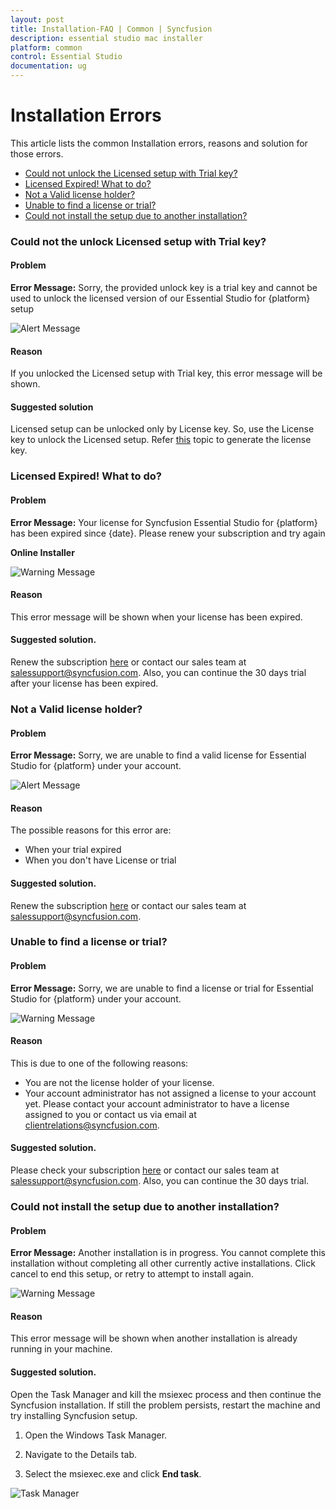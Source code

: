 ```yaml
---
layout: post
title: Installation-FAQ | Common | Syncfusion
description: essential studio mac installer
platform: common
control: Essential Studio
documentation: ug
---
```


# Installation Errors

This article lists the common Installation errors, reasons and solution for those errors.

* [Could not unlock the Licensed setup with Trial key?](https://help.syncfusion.com/common/essential-studio/installation/installation-errors#could-not-unlock-the-licensed-setup-with-trial-key)
* [Licensed Expired! What to do?](https://help.syncfusion.com/common/essential-studio/installation/installation-errors#licensed-expired-what-to-do)
* [Not a Valid license holder?](https://help.syncfusion.com/common/essential-studio/installation/installation-errors#not-a-valid-license-holder)
* [Unable to find a license or trial?](https://help.syncfusion.com/common/essential-studio/installation/installation-errors#unable-to-find-a-license-or-trial)
* [Could not install the setup due to another installation?](https://help.syncfusion.com/common/essential-studio/installation/installation-errors#could-not-install-the-setup-due-to-another-installation)

### Could not the unlock Licensed setup with Trial key?

#### Problem

**Error Message:** Sorry, the provided unlock key is a trial key and cannot be used to unlock the licensed version of our Essential Studio for {platform} setup

![Alert Message](Errors/Installation_Errors_img1.png)

#### Reason

If you unlocked the Licensed setup with Trial key, this error message will be shown.

#### Suggested solution

Licensed setup can be unlocked only by License key. So, use the License key to unlock the Licensed setup. Refer [this](http://syncfusion.com/kb/2326) topic to generate the license key.


### Licensed Expired! What to do?

#### Problem

**Error Message:** Your license for Syncfusion Essential Studio for {platform} has been expired since {date}. Please renew your subscription and try again

**Online Installer**

![Warning Message](Errors/Installation_Errors_img2.png)

#### Reason

This error message will be shown when your license has been expired.

#### Suggested solution.

Renew the subscription [here](https://www.syncfusion.com/sales/products) or contact our sales team at <salessupport@syncfusion.com>. Also, you can continue the 30 days trial after your license has been expired.


### Not a Valid license holder?

#### Problem

**Error Message:** Sorry, we are unable to find a valid license for Essential Studio for {platform} under your account.

![Alert Message](Errors/Installation_Errors_img3.PNG)

#### Reason

The possible reasons for this error are:

* When your trial expired
* When you don't have License or trial

#### Suggested solution.

Renew the subscription [here](https://www.syncfusion.com/sales/products) or contact our sales team at <salessupport@syncfusion.com>.

### Unable to find a license or trial?

#### Problem

**Error Message:** Sorry, we are unable to find a license or trial for Essential Studio for {platform} under your account.

![Warning Message](Errors/Installation_Errors_img6.PNG)

#### Reason

This is due to one of the following reasons:

* You are not the license holder of your license. 
* Your account administrator has not assigned a license to your account yet. Please contact your account administrator to have a license assigned to you or contact us via email at <clientrelations@syncfusion.com>.

#### Suggested solution.

Please check your subscription [here](https://www.syncfusion.com/sales/products) or contact our sales team at <salessupport@syncfusion.com>. Also, you can continue the 30 days trial.

### Could not install the setup due to another installation?

#### Problem

**Error Message:** Another installation is in progress. You cannot complete this installation without completing all other currently active installations. Click cancel to end this setup, or retry to attempt to install again.

![Warning Message](Errors/Installation_Errors_img4.png)

#### Reason

This error message will be shown when another installation is already running in your machine. 

#### Suggested solution.

Open the Task Manager and kill the msiexec process and then continue the Syncfusion installation. If still the problem persists, restart the machine and try installing Syncfusion setup.

1. Open the Windows Task Manager.

2. Navigate to the Details tab.

3. Select the msiexec.exe and click **End task**.

![Task Manager](Errors/Installation_Errors_img5.png)


